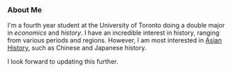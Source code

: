 ### About Me

I'm a fourth year student at the University of Toronto doing a double major in *economics* and *history*. I have an incredible interest in history, ranging from various periods and regions. However, I am most interested in [Asian History](https://en.wikipedia.org/wiki/History_of_Asia), such as Chinese and Japanese history.

I look forward to updating this further.
